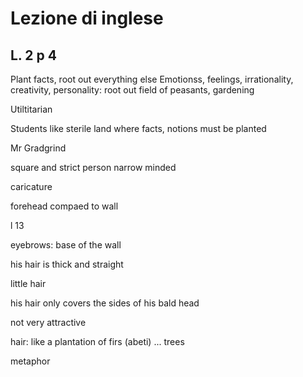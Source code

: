 # Lezione di inglese
## L. 2 p 4

Plant facts, root out everything else
Emotionss, feelings, irrationality, creativity, personality: root out
field of peasants, gardening

Utiltitarian

Students like sterile land where facts, notions must be planted 

Mr Gradgrind

square and strict person
narrow minded

caricature

forehead compaed to wall

l 13

eyebrows: base of the wall

his hair is thick and straight

little hair

his hair only covers the sides of his bald head

not very attractive

hair: like a plantation of firs (abeti) ... trees

metaphor


<!--stackedit_data:
eyJoaXN0b3J5IjpbMTg2MjMzNTU2Nyw4MzYyMDA2MDYsLTE3Mz
AwNDc5NDFdfQ==
-->